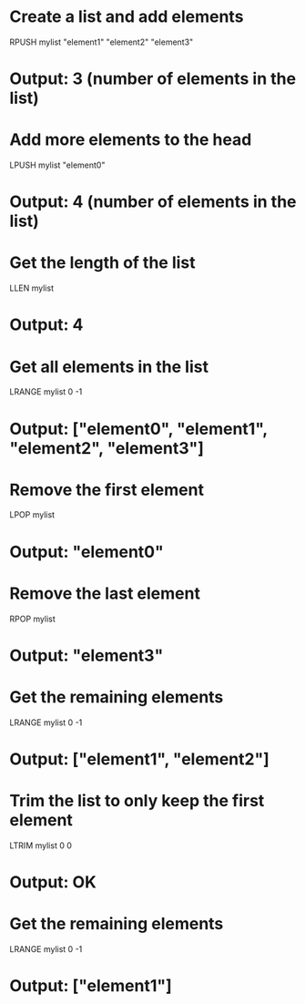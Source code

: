 # Create a list and add elements

RPUSH mylist "element1" "element2" "element3"

# Output: 3 (number of elements in the list)

# Add more elements to the head

LPUSH mylist "element0"

# Output: 4 (number of elements in the list)

# Get the length of the list

LLEN mylist

# Output: 4

# Get all elements in the list

LRANGE mylist 0 -1

# Output: ["element0", "element1", "element2", "element3"]

# Remove the first element

LPOP mylist

# Output: "element0"

# Remove the last element

RPOP mylist

# Output: "element3"

# Get the remaining elements

LRANGE mylist 0 -1

# Output: ["element1", "element2"]

# Trim the list to only keep the first element

LTRIM mylist 0 0

# Output: OK

# Get the remaining elements

LRANGE mylist 0 -1

# Output: ["element1"]
